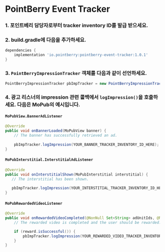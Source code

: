 # PointBerry Event Tracker

### 1. 포인트베리 담당자로부터 tracker inventory ID를 발급 받으세요.

### 2. build.gradle에 다음을 추가하세요.
~~~groovy
dependencies {
    implementation 'io.pointberry:pointberry-event-tracker:1.0.1'
}
~~~

### 3. `PointBerryImpressionTracker` 객체를 다음과 같이 선언하세요.
~~~java
PointBerryImpressionTracker pbImpTracker = new PointBerryImpressionTracker(getApplicationContext());
~~~

### 4. 광고 리스너의 impression 관련 콜백에서 `logImpression()`을 호출하세요. 다음은 MoPub의 예시입니다.

#### `MoPubView.BannerAdListener`
~~~java
@Override
public void onBannerLoaded(MoPubView banner) {
    // The banner has successfully retrieved an ad.
    
    pbImpTracker.logImpression(YOUR_BANNER_TRACKER_INVENTORY_ID_HERE); // FIXME: 발급 받은 배너 tracker invertory ID를 넣으세요.
}
~~~

#### `MoPubInterstitial.InterstitialAdListener`
~~~java
@Override
public void onInterstitialShown(MoPubInterstitial interstitial) {
   // The interstitial has been shown.
   
   pbImpTracker.logImpression(YOUR_INTERSTITIAL_TRACKER_INVENTORY_ID_HERE); // FIXME: 발급 받은 인터스티셜 tracker invertory ID를 넣으세요.
}
~~~

#### `MoPubRewardedVideoListener`
~~~java
@Override
public void onRewardedVideoCompleted(@NonNull Set<String> adUnitIds, @NonNull MoPubReward reward) {
    // The rewarded video is completed and the user should be rewarded.

    if (reward.isSuccessful()) {
        pbImpTracker.logImpression(YOUR_REWARDED_VIDEO_TRACKER_INVENTORY_ID_HERE); // FIXME: 발급 받은 리워드 비디오 tracker invertory ID를 넣으세요.
    }
}
~~~

